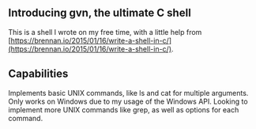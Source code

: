 ## Introducing gvn, the ultimate C shell
This is a shell I wrote on my free time, with a little help from [https://brennan.io/2015/01/16/write-a-shell-in-c/](https://brennan.io/2015/01/16/write-a-shell-in-c/).

## Capabilities
Implements basic UNIX commands, like ls and cat for multiple arguments. Only works on Windows due to my usage of the Windows API. Looking to implement more UNIX commands
like grep, as well as options for each command.
